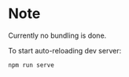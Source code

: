 # Note

Currently no bundling is done.

To start auto-reloading dev server:

```sh
npm run serve
```
